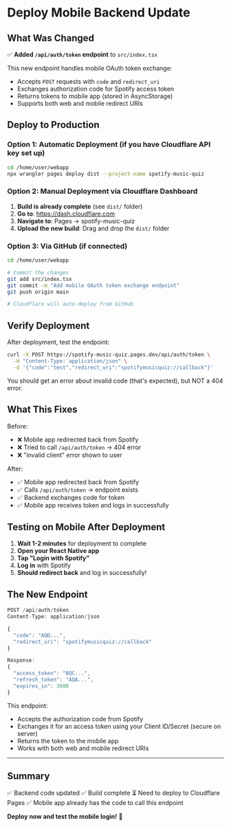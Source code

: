# Deploy Mobile Backend Update

## What Was Changed

✅ **Added `/api/auth/token` endpoint** to `src/index.tsx`

This new endpoint handles mobile OAuth token exchange:
- Accepts `POST` requests with `code` and `redirect_uri`
- Exchanges authorization code for Spotify access token
- Returns tokens to mobile app (stored in AsyncStorage)
- Supports both web and mobile redirect URIs

## Deploy to Production

### Option 1: Automatic Deployment (if you have Cloudflare API key set up)

```bash
cd /home/user/webapp
npx wrangler pages deploy dist --project-name spotify-music-quiz
```

### Option 2: Manual Deployment via Cloudflare Dashboard

1. **Build is already complete** (see `dist/` folder)
2. **Go to**: https://dash.cloudflare.com
3. **Navigate to**: Pages → spotify-music-quiz
4. **Upload the new build**: Drag and drop the `dist/` folder

### Option 3: Via GitHub (if connected)

```bash
cd /home/user/webapp

# Commit the changes
git add src/index.tsx
git commit -m "Add mobile OAuth token exchange endpoint"
git push origin main

# Cloudflare will auto-deploy from GitHub
```

## Verify Deployment

After deployment, test the endpoint:

```bash
curl -X POST https://spotify-music-quiz.pages.dev/api/auth/token \
  -H "Content-Type: application/json" \
  -d '{"code":"test","redirect_uri":"spotifymusicquiz://callback"}'
```

You should get an error about invalid code (that's expected), but NOT a 404 error.

## What This Fixes

Before:
- ❌ Mobile app redirected back from Spotify
- ❌ Tried to call `/api/auth/token` → 404 error
- ❌ "invalid client" error shown to user

After:
- ✅ Mobile app redirected back from Spotify
- ✅ Calls `/api/auth/token` → endpoint exists
- ✅ Backend exchanges code for token
- ✅ Mobile app receives token and logs in successfully

## Testing on Mobile After Deployment

1. **Wait 1-2 minutes** for deployment to complete
2. **Open your React Native app**
3. **Tap "Login with Spotify"**
4. **Log in** with Spotify
5. **Should redirect back** and log in successfully!

## The New Endpoint

```typescript
POST /api/auth/token
Content-Type: application/json

{
  "code": "AQD...",
  "redirect_uri": "spotifymusicquiz://callback"
}

Response:
{
  "access_token": "BQC...",
  "refresh_token": "AQA...",
  "expires_in": 3600
}
```

This endpoint:
- Accepts the authorization code from Spotify
- Exchanges it for an access token using your Client ID/Secret (secure on server)
- Returns the token to the mobile app
- Works with both web and mobile redirect URIs

---

## Summary

✅ Backend code updated
✅ Build complete
⏳ Need to deploy to Cloudflare Pages
✅ Mobile app already has the code to call this endpoint

**Deploy now and test the mobile login!** 🚀
